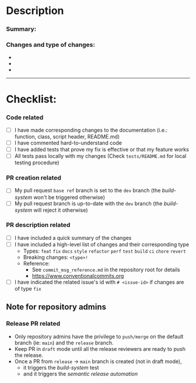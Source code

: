 # Description
### Summary:






### Changes and type of changes:

- 
- 
- 


---

# Checklist:

### Code related
- [ ] I have made corresponding changes to the documentation (i.e.: function, class, script header,
  README.md)
- [ ] I have commented hard-to-understand code 
- [ ] I have added tests that prove my fix is effective or that my feature works
- [ ] All tests pass locally with my changes (Check `tests/README.md` for
  local testing procedure) 

### PR creation related 
- [ ] My pull request `base ref` branch is set to the `dev` branch (the _build-system_ won't be triggered otherwise) 
- [ ] My pull request branch is up-to-date with the `dev` branch (the _build-system_ will reject it otherwise)

### PR description related 
- [ ] I have included a quick summary of the changes
- [ ] I have included a high-level list of changes and their corresponding type 
  - Types: `feat` `fix` `docs` `style` `refactor` `perf` `test` `build` `ci` `chore` `revert`
  - Breaking changes: `<type>!`
  - Reference: 
    - See `commit_msg_reference.md` in the repository root for details
    - https://www.conventionalcommits.org
- [ ] I have indicated the related issue's id with `# <issue-id>` if changes are of type `fix`

 ## Note for repository admins
 ### Release PR related
- Only repository admins have the privilege to `push/merge` on the default branch (ie: `main`) and the `release` branch.
- Keep PR in `draft` mode until all the release reviewers are ready to push the release. 
- Once a PR from `release` -> `main` branch is created (not in draft mode),  
  - it triggers the _build-system_ test
  - and it triggers the _semantic release automation_
